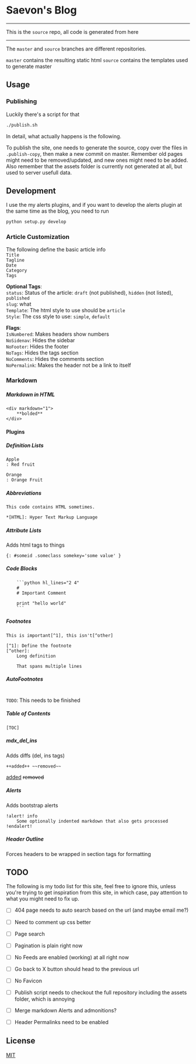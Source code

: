 # Saevon's Blog

---

This is the `source` repo, all code is generated from here

---

The `master` and `source` branches are different repositories.

`master` contains the resulting static html
`source` contains the templates used to generate master

## Usage

### Publishing

Luckily there's a script for that

```bash
./publish.sh
```

In detail, what actually happens is the following.

To publish the site, one needs to generate the source, copy over the files in `.publish-copy`, then make a new commit on master. Remember old pages might need to be removed/updated, and new ones might need to be added. Also remember that the assets folder is currently not generated at all, but used to server usefull data.

## Development

I use the my alerts plugins, and if you want to develop the alerts plugin at the same time as the blog, you need to run

```bash
python setup.py develop
```

### Article Customization

The following define the basic article info
<br />`Title`
<br />`Tagline`
<br />`Date`
<br />`Category`
<br />`Tags`

**Optional Tags**:
<br />`status`:   Status of the article: `draft` (not published), `hidden` (not listed), `published`
<br />`slug`:     what
<br />`Template`: The html style to use should be `article`
<br />`Style`:    The css style to use: `simple`, `default`

**Flags**:
<br />`IsNumbered`:  Makes headers show numbers
<br />`NoSidenav`:   Hides the sidebar
<br />`NoFooter`:    Hides the footer
<br />`NoTags`:      Hides the tags section
<br />`NoComments`:  Hides the comments section
<br />`NoPermalink`: Makes the header not be a link to itself



### Markdown

##### Markdown in HTML

```
<div markdown="1">
    **bolded**
</div>
```


#### Plugins

##### Definition Lists

```
Apple
: Red fruit

Orange
: Orange Fruit
```

##### Abbreviations

```
This code contains HTML sometimes.

*[HTML]: Hyper Text Markup Language
```

##### Attribute Lists

Adds html tags to things

```
{: #someid .someclass somekey='some value' }
```

##### Code Blocks

```
    ```python hl_lines="2 4"
    #
    # Important Comment

    print "hello world"
    ```
```

##### Footnotes

```
This is important[^1], this isn't[^other]

[^1]: Define the footnote
[^other]:
    Long definition

    That spans multiple lines
```

##### AutoFootnotes

<br />`TODO`: This needs to be finished

##### Table of Contents

```
[TOC]
```

##### mdx_del_ins

Adds diffs (del, ins tags)

```
++added++ ~~removed~~
```

<ins>added</ins> <del>removed</removed>


##### Alerts

Adds bootstrap alerts

```
!alert! info
    Some optionally indented markdown that also gets processed
!endalert!
```

##### Header Outline

Forces headers to be wrapped in section tags for formatting



## TODO

The following is my todo list for this site, feel free to ignore this, unless you're trying to get inspiration from this site, in which case, pay attention to what you might need to fix up.

* [ ] 404 page needs to auto search based on the url (and maybe email me?)
* [ ] Need to comment up css better
* [ ] Page search
* [ ] Pagination is plain right now
* [ ] No Feeds are enabled (working) at all right now
* [ ] Go back to X button should head to the previous url
* [ ] No Favicon
* [ ] Publish script needs to checkout the full repository including the assets folder, which is annoying
* [ ] Merge markdown Alerts and admonitions?
* [ ] Header Permalinks need to be enabled


## License

[MIT](http://opensource.org/licenses/MIT)
